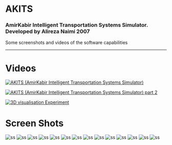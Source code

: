 [//]: # "https://github.com/alinaimi/AKITS"

<!---
todo:
add codes
cleanup
-->


# AKITS
### AmirKabir Intelligent Transportation Systems Simulator. Developed by Alireza Naimi 2007
Some screenshots and videos of the software capabilities

---
Videos
=============

[![AKITS (AmirKabir Intelligent Transportation Systems Simulator)](https://img.youtube.com/vi/F8ceDahfCyc/0.jpg)](https://www.youtube.com/watch?v=F8ceDahfCyc)

[![AKITS (AmirKabir Intelligent Transportation Systems Simulator) part 2](https://img.youtube.com/vi/Uk1ScqWJIq4/0.jpg)](https://www.youtube.com/watch?v=Uk1ScqWJIq4)

[![3D visualisation Experiment](https://img.youtube.com/vi/phUukdMAPyQ/0.jpg)](https://www.youtube.com/watch?v=phUukdMAPyQ)

Screen Shots
=============

![ss](./ss/01.jpg "s")
![ss](./ss/02.jpg "s")
![ss](./ss/03.jpg "s")
![ss](./ss/04.jpg "s")
![ss](./ss/05.jpg "s")
![ss](./ss/06.jpg "s")
![ss](./ss/07.jpg "s")
![ss](./ss/08.jpg "s")
![ss](./ss/09.jpg "s")
![ss](./ss/10.jpg "s")
![ss](./ss/11.jpg "s")
![ss](./ss/12.jpg "s")
![ss](./ss/13.jpg "s")
![ss](./ss/14.jpg "s")
